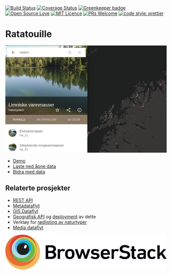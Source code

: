 [![Build Status](https://travis-ci.org/Artsdatabanken/ratatouille.svg?branch=master)](https://travis-ci.org/Artsdatabanken/ratatouille)
[![Coverage Status](https://coveralls.io/repos/github/Artsdatabanken/ratatouille/badge.svg?branch=master)](https://coveralls.io/github/Artsdatabanken/ratatouille?branch=master)
[![Greenkeeper badge](https://badges.greenkeeper.io/Artsdatabanken/ratatouille.svg)](https://greenkeeper.io/)
[![Open Source Love](https://badges.frapsoft.com/os/v2/open-source.svg?v=103)](https://github.com/ellerbrock/open-source-badges/)
[![MIT Licence](https://badges.frapsoft.com/os/mit/mit.svg?v=103)](https://opensource.org/licenses/mit-license.php)
[![PRs Welcome](https://img.shields.io/badge/PRs-welcome-brightgreen.svg)](CONTRIBUTING.md#pull-requests)
[![code style: prettier](https://img.shields.io/badge/code_style-prettier-ff69b4.svg?style=flat-square)](https://github.com/prettier/prettier)

# Ratatouille

[![Screenshot](doc/screenshot.png 'ratatouille screenshot')](https://nin.artsdatabanken.no)

- [Demo](https://nin.artsdatabanken.no)
- [Laste ned åpne data](docs/LastNed.md)
- [Bidra med data](docs/BidraMedData.md)

## Relaterte prosjekter

- [REST API](https://github.com/Artsdatabanken/ogapi)
- [Metadataflyt](https://github.com/artsdatabanken/kverna)
- [GIS Dataflyt](https://github.com/artsdatabanken/grunnkart-dataflyt)
- [Geografisk API](https://github.com/Artsdatabanken/rasterQ) og [deployment](https://github.com/Artsdatabanken/rasterUploader) av dette
- Verktøy for [rødlisting av naturtyper](https://github.com/Artsdatabanken/natty)
- [Media dataflyt](https://github.com/Artsdatabanken/ografika)

[![Browserstack](doc/Browserstack-logo.svg 'browserstack link')](https://www.browserstack.com)
